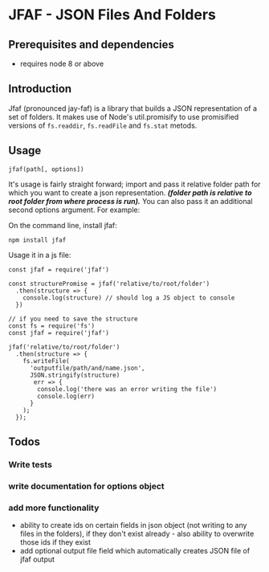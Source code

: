 # JFAF - JSON Files And Folders
## Prerequisites and dependencies
- requires node 8 or above
## Introduction

Jfaf (pronounced jay-faf) is a library that builds a JSON representation of a set of folders. It makes use of Node's util.promisify to use promisified versions of `fs.readdir`, `fs.readFile` and `fs.stat` metods.

## Usage

```
jfaf(path[, options])
```

It's usage is fairly straight forward; import and pass it relative folder path for which you want to create a json representation. ***(folder path is relative to root folder from where process is run).*** You can also pass it an additional second options argument. For example:

On the command line, install jfaf:
```
npm install jfaf
```

Usage it in a js file:
```
const jfaf = require('jfaf')

const structurePromise = jfaf('relative/to/root/folder')
  .then(structure => {
    console.log(structure) // should log a JS object to console
  })
```

```
// if you need to save the structure
const fs = require('fs')
const jfaf = require('jfaf')

jfaf('relative/to/root/folder')
  .then(structure => {
    fs.writeFile(
      'outputfile/path/and/name.json',
      JSON.stringify(structure)
       err => {
        console.log('there was an error writing the file')
        console.log(err)
      }
    );
  });
```

## Todos

### Write tests
### write documentation for options object
### add more functionality
- ability to create ids on certain fields in json object (not writing to any files in the folders), if they don't exist already - also ability to overwrite those ids if they exist
- add optional output file field which automatically creates JSON file of jfaf output